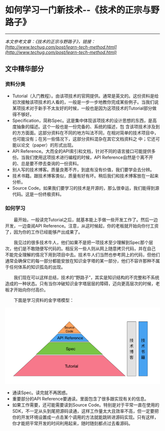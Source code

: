 # 如何学习一门新技术--《技术的正宗与野路子》
***
*本文参考文章：《技术的正宗与野路子》，链接：[http://www.techug.com/post/learn-tech-method.html](http://www.techug.com/post/learn-tech-method.html)*

## 文中精华部分
### 资料分类
- Tutorial（入门教程）。由该项技术的官网提供。通常是英文的。这份资料是给初次接触该项技术的人看的，一般是一步一步地教你完成某些例子。当我们说某项技术对于新手不太友好的时候，一般也是因为这项技术的Tutorial部分做得不够好。
- Specification，简称Spec。这是集中体现该项技术的设计思想的东西，是高度抽象的描述。这个一般也是一份完备的、系统的描述，包 含该项技术涉及到的方方面面。这部分资料在不同的地方叫法不同，在相对简单的技术项目中，也可能没有；在另一些情况下，这部分资料混杂在其它文档资料之 中；它还可能以论文（paper）的形式出现。
- API Reference。大而全的API索引和文档，针对不同的语言接口可能提供多份。当我们使用这项技术进行编程的时候，API Reference自然是个离不开的、总是要不停去查询的一份资料。
- 别人写的技术博客。质量良莠不齐，到底有没有价值，我们要学会去分辨。
- 技术书籍。跟技术博客类似，质量有好有坏。稍后我们和技术博客放在一起来分析。
- Source Code。如果我们要学习的技术是开源的，那么很幸运，我们能得到源代码。这是一份终极资料。

### 如何学习
&ensp;&ensp;&ensp;&ensp;最开始，一般读完Tutorial之后，就基本能上手做一些开发工作了。然后一边开发，一边查阅API Reference。注意，从这时候起，你的老板就开始向你付工资了，因为你的工作已经能够产出成果了。

&ensp;&ensp;&ensp;&ensp;我见过的很多技术牛人，他们如果不是把一项技术至少理解到Spec那个层次，他们是不敢随便写代码的。相反另一些人则从网上随意拷贝代码，并在自己 不能完全理解的情况下用到项目中去。技术牛人们当然也参考网上的代码，但他们通常会确保它的每一部分都能安放在知识金字塔的某一部分，他们不容许那种不属 于任何体系的知识孤岛的出现。

&ensp;&ensp;&ensp;&ensp;我们现在可以这样总结，技术的“野路子”，其实是知识结构的不完整和不系统造成的一种状态。只有当你冲破知识金字塔层层的障碍，迈向更高层次的时候，老板才开始向你付高价。

&ensp;&ensp;&ensp;&ensp;下面是学习资料的金字塔模型：

![lean](picture/学习资料层次.png)

- 通读Spec。读完就不再困惑。
- 重要部分的API Reference要通读。里面包含了很多跟实现有关的信息。
- 如果工作需要，还可能需要读到Source Code。特别是对于平常一直在使用的SDK，不一定从头到尾把源码读通，这样工作量太大且效率不高，但一定要把你的开发环境设置成一点击某个调用的方法就能跳转进源码实现。只有这样，你才能把平常开发的时间利用起来，随时随刻都点过去看源码。